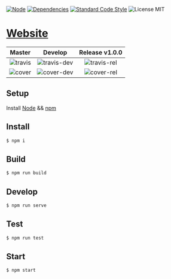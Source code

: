 [![Node][node]][node-url]
[![Dependencies][deps]][deps-url]
[![Standard Code Style][style]][style-url]
![License MIT][license]

# [Website](http://michael-ciniawsky.de)

| Master | Develop | Release v1.0.0 |
|:------:|:-------:|:--------------:|
| ![travis] | ![travis-dev] | ![travis-rel] |
| ![cover]  | ![cover-dev]  | ![cover-rel]  |

## Setup
Install [Node](http://nodejs.org) && [npm](http://npmjs.org)

## Install

```bash
$ npm i
```

## Build

```bash
$ npm run build
```

## Develop

```bash
$ npm run serve
```

## Test

```bash
$ npm run test
```

## Start

```bash
$ npm start
```

[node]: https://img.shields.io/node/v/website.svg
[node-url]: https://nodejs.org

[deps]: https://david-dm.org/michael-ciniawsky/website.svg
[deps-url]: https://david-dm.org/michael-ciniawsky/website

[style]: https://img.shields.io/badge/code%20style-standard-yellow.svg
[style-url]: http://standardjs.com/

[license]: https://img.shields.io/npm/l/website.svg

[travis]:https://travis-ci.org/michael-ciniawsky/website.svg?branch=master
[travis-url]:https://travis-ci.org/michael-ciniawsky/website?branch=master

[travis-rel]:https://travis-ci.org/michael-ciniawsky/website.svg?branch=master
[travis-rel-url]:https://travis-ci.org/michael-ciniawsky/website?branch=master

[travis-dev]: http://img.shields.io/travis/michael-ciniawsky/website.svg?branch=develop
[travis-dev-url]: https://travis-ci.org/michael-ciniawsky/website?branch=develop

[cover]: https://coveralls.io/repos/github/michael-ciniawsky/website/badge.svg?branch=master
[cover-url]: https://coveralls.io/github/michael-ciniawsky/website?branch=master

[cover-rel]: https://coveralls.io/repos/github/michael-ciniawsky/website/badge.svg?branch=master
[cover-rel-url]: https://coveralls.io/github/michael-ciniawsky/website?branch=master

[cover-dev]: https://coveralls.io/repos/github/michael-ciniawsky/website/badge.svg?branch=develop
[cover-dev-url]: https://coveralls.io/github/michael-ciniawsky/website?branch=develop
